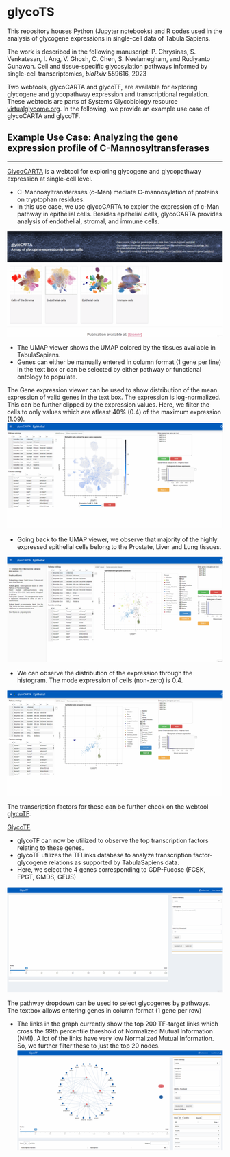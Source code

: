 # glycoTS

This repository houses Python (Jupyter notebooks) and R codes used in the analysis of glycogene expressions in single-cell data of Tabula Sapiens. 

The work is described in the following manuscript:
P. Chrysinas, S. Venkatesan, I. Ang, V. Ghosh, C. Chen, S. Neelamegham, and Rudiyanto Gunawan. Cell and tissue-specific glycosylation pathways informed by single-cell transcriptomics, _bioRxiv_ 559616, 2023

Two webtools, glycoCARTA and glycoTF, are available for exploring glycogene and glycopathway expression and transcriptional regulation. These webtools are parts of Systems Glycobiology resource [virtualglycome.org](https://www.virtualglycome.org). In the following, we provide an example use case of glycoCARTA and glycoTF.

## Example Use Case: Analyzing the gene expression profile of C-Mannosyltransferases
---
[GlycoCARTA](https://www.virtualglycome.org) is a webtool for exploring glycogene and glycopathway expression at single-cell level. 

* C-Mannosyltransferases (c-Man) mediate C-mannosylation of proteins on tryptophan residues.
* In this use case, we use glycoCARTA to explor the expression of c-Man pathway in epithelial cells. Besides epithelial cells, glycoCARTA provides analysis of endothelial, stromal, and immune cells.

![Select genes](./gifs/Glycocarta_Mannose-select_0.gif)

* The UMAP viewer shows the UMAP colored by the tissues available in TabulaSapiens.
* Genes can either be manually entered in column format (1 gene per line) in the text box or can be selected by either pathway or functional ontology to populate.

The Gene expression viewer can be used to show distribution of the mean expression of valid genes in the text box. The expression is log-normalized.
This can be further clipped by the expression values. Here, we filter  the cells to only values which are atleast 40% (0.4) of the maximum expression (1.09). 
![Show genes](./gifs/Glycocarta_Mannose-clip_1.gif)


* Going back to the UMAP viewer, we observe that majority of the highly expressed epithelial cells belong to the Prostate, Liver and Lung tissues. 

![Clip expression](./gifs/Glycocarta_Mannose-clip2_2.gif)

* We can observe the distribution of the expression through the histogram. The mode expression of cells (non-zero) is 0.4. 

![Histogram](./gifs/Glycocarta_Mannose-hist_3.gif)

The transcription factors for these can be further check on the webtool [glycoTF](https://www.virtualglycome.org).

[GlycoTF](https://vgdev.cedar.buffalo.edu/glycotf)

* glycoTF can now be utilized to observe the top transcription factors relating to these genes.
* glycoTF utilizes the TFLinks database to analyze transcription factor-glycogene relations as supported by TabulaSapiens data.
* Here, we select the 4 genes corresponding to GDP-Fucose (FCSK, FPGT, GMDS, GFUS)

![Select_Targets](./gifs/Glycotf_Mannose-select_4.gif)

The pathway dropdown can be used to select glycogenes by pathways.
The textbox allows entering genes in column format (1 gene per row)

* The links in the graph currently show the top 200 TF-target links which cross the 99th percentile threshold of Normalized Mutual Information (NMI). A lot of the links have very low Normalized Mutual Information. So, we further filter these to just the top 20 nodes. 
![Links](./gifs/Glycotf_Mannose-link_5.gif)
